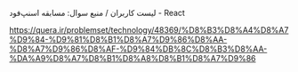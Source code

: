 لیست کاربران / منبع سوال: مسابقه اسنپ‌فود - React  

https://quera.ir/problemset/technology/48369/%D8%B3%D8%A4%D8%A7%D9%84-%D9%81%D8%B1%D8%A7%D9%86%D8%AA-%D8%A7%D9%86%D8%AF-%D9%84%DB%8C%D8%B3%D8%AA-%DA%A9%D8%A7%D8%B1%D8%A8%D8%B1%D8%A7%D9%86
